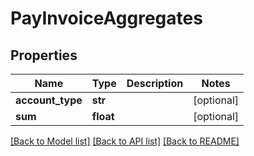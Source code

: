 # PayInvoiceAggregates

## Properties
Name | Type | Description | Notes
------------ | ------------- | ------------- | -------------
**account_type** | **str** |  | [optional] 
**sum** | **float** |  | [optional] 

[[Back to Model list]](../README.md#documentation-for-models) [[Back to API list]](../README.md#documentation-for-api-endpoints) [[Back to README]](../README.md)


